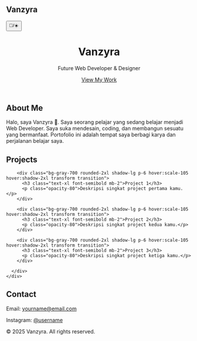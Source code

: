 <!DOCTYPE html>
<html lang="en">
<head>
  <meta charset="UTF-8">
  <meta name="viewport" content="width=device-width, initial-scale=1.0">
  <title>Vanzyra - Portfolio</title>
  <script src="https://cdn.tailwindcss.com"></script>
  <script>
    // Dark Mode Setup
    if(localStorage.getItem("theme") === "light"){
      document.documentElement.classList.remove("dark");
    } else {
      document.documentElement.classList.add("dark");
    }
  </script>
</head>
<body class="bg-gray-900 text-white font-sans transition-colors duration-500 dark:bg-gray-900 dark:text-white">

  <!-- Navbar -->
  <nav class="fixed top-0 left-0 w-full bg-gray-800/70 backdrop-blur-md py-4 px-8 flex justify-between items-center z-50">
    <h1 class="text-xl font-bold">Vanzyra</h1>
    <div>
      <button id="themeToggle" class="px-4 py-2 bg-indigo-500 rounded-lg text-sm font-semibold hover:bg-indigo-600 transition">🌙/☀️</button>
    </div>
  </nav>

  <!-- Hero Section -->
  <header class="h-screen flex flex-col justify-center items-center bg-gradient-to-r from-indigo-600 via-purple-600 to-pink-500 text-center">
    <h1 class="text-6xl md:text-7xl font-extrabold animate-bounce">Vanzyra</h1>
    <p class="mt-4 text-xl md:text-2xl opacity-90">Future Web Developer & Designer</p>
    <a href="#projects" class="mt-6 px-6 py-3 bg-white text-gray-900 font-semibold rounded-full shadow-lg hover:scale-110 transform transition">View My Work</a>
  </header>

  <!-- About -->
  <section id="about" class="max-w-4xl mx-auto py-20 px-6 text-center opacity-0 translate-y-6 transition-all duration-700" data-animate>
    <h2 class="text-4xl font-bold mb-6 text-indigo-400">About Me</h2>
    <p class="text-lg leading-relaxed opacity-80">
      Halo, saya <span class="text-pink-400 font-semibold">Vanzyra</span> 👋. 
      Saya seorang pelajar yang sedang belajar menjadi Web Developer. 
      Saya suka mendesain, coding, dan membangun sesuatu yang bermanfaat. 
      Portofolio ini adalah tempat saya berbagi karya dan perjalanan belajar saya.
    </p>
  </section>

  <!-- Projects -->
  <section id="projects" class="bg-gray-800 py-20 px-6">
    <div class="max-w-6xl mx-auto opacity-0 translate-y-6 transition-all duration-700" data-animate>
      <h2 class="text-4xl font-bold text-center mb-12 text-indigo-400">Projects</h2>
      <div class="grid md:grid-cols-3 gap-8">
        
        <div class="bg-gray-700 rounded-2xl shadow-lg p-6 hover:scale-105 hover:shadow-2xl transform transition">
          <h3 class="text-xl font-semibold mb-2">Project 1</h3>
          <p class="opacity-80">Deskripsi singkat project pertama kamu.</p>
        </div>

        <div class="bg-gray-700 rounded-2xl shadow-lg p-6 hover:scale-105 hover:shadow-2xl transform transition">
          <h3 class="text-xl font-semibold mb-2">Project 2</h3>
          <p class="opacity-80">Deskripsi singkat project kedua kamu.</p>
        </div>

        <div class="bg-gray-700 rounded-2xl shadow-lg p-6 hover:scale-105 hover:shadow-2xl transform transition">
          <h3 class="text-xl font-semibold mb-2">Project 3</h3>
          <p class="opacity-80">Deskripsi singkat project ketiga kamu.</p>
        </div>

      </div>
    </div>
  </section>

  <!-- Contact -->
  <section id="contact" class="max-w-4xl mx-auto py-20 px-6 text-center opacity-0 translate-y-6 transition-all duration-700" data-animate>
    <h2 class="text-4xl font-bold mb-6 text-indigo-400">Contact</h2>
    <p class="mb-4">Email: <a href="mailto:yourname@email.com" class="text-pink-400 hover:underline">yourname@email.com</a></p>
    <p>Instagram: <a href="https://instagram.com/username" target="_blank" class="text-pink-400 hover:underline">@username</a></p>
  </section>

  <!-- Footer -->
  <footer class="bg-gray-950 py-6 text-center text-sm opacity-70">
    © 2025 Vanzyra. All rights reserved.
  </footer>

  <!-- Script -->
  <script>
    // Theme Toggle
    const themeToggle = document.getElementById("themeToggle");
    themeToggle.addEventListener("click", () => {
      document.documentElement.classList.toggle("dark");
      if(document.documentElement.classList.contains("dark")){
        localStorage.setItem("theme","dark");
      } else {
        localStorage.setItem("theme","light");
      }
    });

    // Scroll Animations
    const elements = document.querySelectorAll("[data-animate]");
    const observer = new IntersectionObserver((entries) => {
      entries.forEach(entry => {
        if(entry.isIntersecting){
          entry.target.classList.add("opacity-100","translate-y-0");
          entry.target.classList.remove("opacity-0","translate-y-6");
        }
      });
    }, {threshold:0.2});
    elements.forEach(el => observer.observe(el));
  </script>

</body>
</html>
